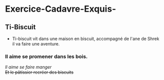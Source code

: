 # Exercice-Cadavre-Exquis-
## Ti-Biscuit
* Ti-biscuit vit dans une maison en biscuit, accompagné de l'ane de Shrek il va faire une aventure.
### Il aime se promener dans les bois.  
*Il aime se faire manger*  
~~Et le pâtissier recréer des biscuits~~  
